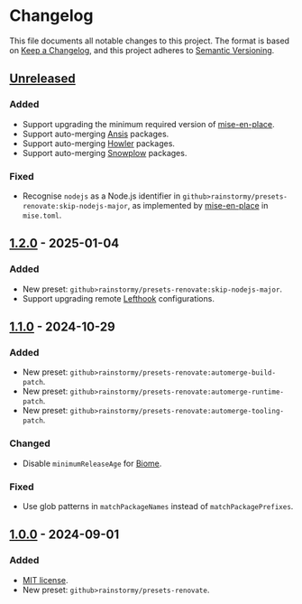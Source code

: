 # Changelog

This file documents all notable changes to this project. The format is based
on [Keep a Changelog](https://keepachangelog.com/en/1.1.0), and this project
adheres to [Semantic Versioning](https://semver.org/spec/v2.0.0.html).

## [Unreleased]
### Added
- Support upgrading the minimum required version
  of [mise-en-place](https://mise.jdx.dev).
- Support auto-merging [Ansis](https://github.com/webdiscus/ansis) packages.
- Support auto-merging [Howler](https://howlerjs.com) packages.
- Support
  auto-merging [Snowplow](https://docs.snowplow.io/docs/sources/trackers/javascript-trackers)
  packages.

### Fixed
- Recognise `nodejs` as a Node.js identifier in
  `github>rainstormy/presets-renovate:skip-nodejs-major`, as implemented
  by [mise-en-place](https://mise.jdx.dev) in `mise.toml`.

## [1.2.0] - 2025-01-04
### Added
- New preset: `github>rainstormy/presets-renovate:skip-nodejs-major`.
- Support upgrading remote [Lefthook](https://lefthook.dev) configurations.

## [1.1.0] - 2024-10-29
### Added
- New preset: `github>rainstormy/presets-renovate:automerge-build-patch`.
- New preset: `github>rainstormy/presets-renovate:automerge-runtime-patch`.
- New preset: `github>rainstormy/presets-renovate:automerge-tooling-patch`.

### Changed
- Disable `minimumReleaseAge` for [Biome](https://biomejs.dev).

### Fixed
- Use glob patterns in `matchPackageNames` instead of `matchPackagePrefixes`.

## [1.0.0] - 2024-09-01
### Added
- [MIT license](https://choosealicense.com/licenses/mit).
- New preset: `github>rainstormy/presets-renovate`.

[unreleased]: https://github.com/rainstormy/presets-renovate/compare/v1.2.0...HEAD
[1.2.0]: https://github.com/rainstormy/presets-renovate/compare/v1.1.0...v1.2.0
[1.1.0]: https://github.com/rainstormy/presets-renovate/compare/v1.0.0...v1.1.0
[1.0.0]: https://github.com/rainstormy/presets-renovate/releases/tag/v1.0.0
